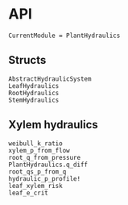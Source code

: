 # API
```@meta
CurrentModule = PlantHydraulics
```

## Structs
```@docs
AbstractHydraulicSystem
LeafHydraulics
RootHydraulics
StemHydraulics
```

## Xylem hydraulics
```@docs
weibull_k_ratio
xylem_p_from_flow
root_q_from_pressure
PlantHydraulics.q_diff
root_qs_p_from_q
hydraulic_p_profile!
leaf_xylem_risk
leaf_e_crit
```
